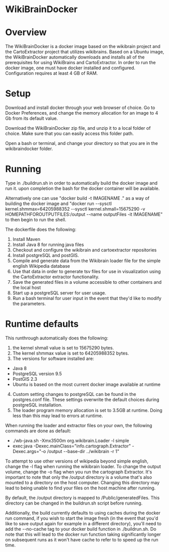 # WikiBrainDocker
# Overview
The WikiBrainDocker is a docker image based on the wikibrain project and the CartoExtractor project that utilizes wikibrains. Based on a Ubuntu image, the WikiBrainDocker automatically downloads and installs all of the prerequisites for using WikiBrains and CartoExtractor. In order to run the docker image, one must have docker installed and configured. Configuration requires at least 4 GB of RAM. 

# Setup
Download and install docker through your web browser of choice. Go to Docker Preferences, and change the memory allocation for an image to 4 Gb from its default value. 

Download the WikiBrainDocker zip file, and unzip it to a local folder of choice. Make sure that you can easily access this folder path. 

Open a bash or terminal, and change your directory so that you are in the wikibraindocker folder.

# Running

Type in ./buildrun.sh in order to automatically build the docker image and run it. upon completion the bash for the docker container will be available. 

Alternatively one can use "docker build -t IMAGENAME ." as a way of building the docker image and "docker run --sysctl kernel.shmmax=64205988352 --sysctl kernel.shmall=15675290 -v HOMEPATHFOROUTPUTFILES:/output --name outputFiles -it IMAGENAME" to then begin to run the shell.

The dockerfile does the following:
1. Install Maven
2. Install Java 8 for running java files
3. Checkout and configure the wikibrain and cartoextractor repositories
4. Install postgreSQL and postGIS.
5. Compile and generate data from the Wikibrain loader file for the simple english Wikipedia database
6. Use that data in order to generate tsv files for use in visualization using the CartoExtractor extractor functionality.
7. Save the generated files in a volume accessible to other containers and the local host
8. Start up a postgreSQL server for user usage.
9. Run a bash terminal for user input in the event that they'd like to modify the parameters.

# Runtime defaults 

This runthrough automatically does the following:
1. the kernel shmall value is set to 15675290 bytes.
2. The kernel shmmax value is set to 64205988352 bytes.
3. The versions for software installed are: 
  - Java 8
  - PostgreSQL version 9.5
  - PostGIS 2.3
  - Ubuntu is based on the most current docker image available at runtime
  
4. Custom setting changes to postgreSQL can be found in the postgres.conf file. These settings overwrite the default choices during postgreSQL installation. 
5. The loader program memory allocation is set to 3.5GB at runtime. Doing less than this may lead to errors at runtime. 

When running the loader and extractor files on your own, the following commands are done as default: 
- ./wb-java.sh -Xmx3500m org.wikibrain.Loader -l simple
- exec:java -Dexec.mainClass="info.cartograph.Extractor" -Dexec.args="-o /output --base-dir ../wikibrain -r 1"

To attempt to use other versions of wikipedia beyond simple english, change the -l flag when running the wikibrain loader. 
To change the output volume, change the -o flag when you run the cartograph Extractor. It's important to note that only the /output directory is a volume that's also mounted to a directory on the host computer. Changing this directory may lead to being unable to find your files on the host machine after running. 

By default, the /output directory is mapped to /Public/generatedFiles. This directory can be changed in the buildrun.sh script before running. 

Additionally, the build currently defaults to using caches during the docker run command, if you wish to start the image fresh (in the event that you'd like to save output again for example in a different directory), you'll need to add the --no-cache tag to your docker build function in ./buildrun.sh. Do note that this will lead to the docker run function taking significantly longer on subsequent runs as it won't have cache to refer to to speed up the run time. 
